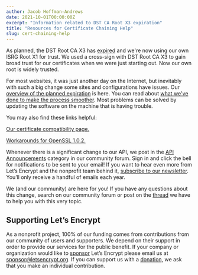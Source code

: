 ```yaml
---
author: Jacob Hoffman-Andrews
date: 2021-10-01T00:00:00Z
excerpt: "Information related to DST CA Root X3 expiration"
title: "Resources for Certificate Chaining Help"
slug: cert-chaining-help
---
```


As planned, the DST Root CA X3 has [expired](/docs/dst-root-ca-x3-expiration-september-2021/) and we're now using our own ISRG Root X1 for trust. We used a cross-sign with DST Root CA X3 to gain broad trust for our certificates when we were just starting out. Now our own root is widely trusted. 

For most websites, it was just another day on the Internet, but inevitably with such a big change some sites and configurations have issues. Our [overview of the planned expiration](/docs/dst-root-ca-x3-expiration-september-2021/) is here. You can read about [what we've done to make the process smoother](/2020/12/21/extending-android-compatibility.html). Most problems can be solved by updating the software on the machine that is having trouble. 

You may also find these links helpful:

[Our certificate compatibility page.](/docs/cert-compat/)

[Workarounds for OpenSSL 1.0.2.](https://www.openssl.org/blog/blog/2021/09/13/LetsEncryptRootCertExpire/)

Whenever there is a significant change to our API, we post in the [API Announcements](https://community.letsencrypt.org/c/api-announcements/18) category in our community forum. Sign in and click the bell for notifications to be sent to your email! If you want to hear even more from Let’s Encrypt and the nonprofit team behind it, [subscribe to our newsletter](https://mailchi.mp/letsencrypt.org/fjp6ha1gad). You’ll only receive a handful of emails each year.

We (and our community) are here for you! If you have any questions about this change, search on our community forum or post on the [thread](https://community.letsencrypt.org/t/help-thread-for-dst-root-ca-x3-expiration-september-2021/149190/361) we have to help you with this very topic.

## Supporting Let’s Encrypt
As a nonprofit project, 100% of our funding comes from contributions from our community of users and supporters. We depend on their support in order to provide our services for the public benefit. If your company or organization would like to [sponsor](/become-a-sponsor/) Let’s Encrypt please email us at [sponsor@letsencrypt.org](mailto:sponsor@letsencrypt.org). If you can support us with a [donation](/donate/), we ask that you make an individual contribution.
